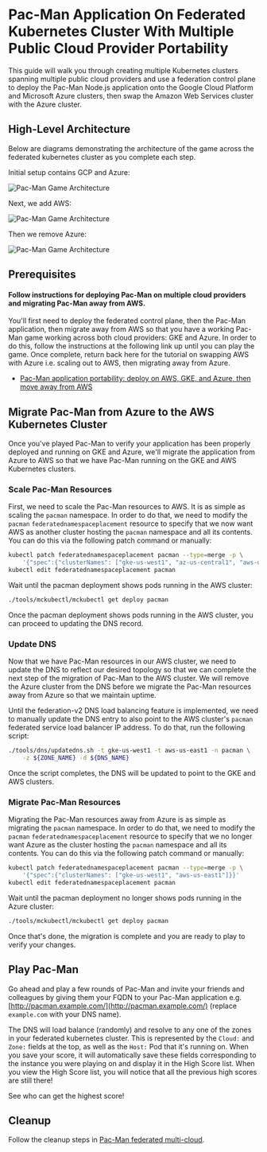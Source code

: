 # Pac-Man Application On Federated Kubernetes Cluster With Multiple Public Cloud Provider Portability

This guide will walk you through creating multiple Kubernetes clusters spanning
multiple public cloud providers and use a federation control plane to deploy
the Pac-Man Node.js application onto the Google Cloud Platform and Microsoft
Azure clusters, then swap the Amazon Web Services cluster with the Azure
cluster.

## High-Level Architecture

Below are diagrams demonstrating the architecture of the game across the
federated kubernetes cluster as you complete each step.

Initial setup contains GCP and Azure:

![Pac-Man Game
Architecture](images/Kubernetes-Federation-Game-AWS-GKE-AZ-Portability.png)

Next, we add AWS:

![Pac-Man Game
Architecture](images/Kubernetes-Federation-Game-AWS-GKE-AZ.png)

Then we remove Azure:

![Pac-Man Game
Architecture](images/Kubernetes-Federation-Game-GKE-AZ-AWS-Portability.png)

## Prerequisites

#### Follow instructions for deploying Pac-Man on multiple cloud providers and migrating Pac-Man away from AWS.

You'll first need to deploy the federated control plane, then the Pac-Man
application, then migrate away from AWS so that you have a working Pac-Man game
working across both cloud providers: GKE and Azure. In order to do this, follow the
instructions at the following link up until you can play the game. Once
complete, return back here for the tutorial on swapping AWS with Azure i.e. scaling out to AWS, then
migrating away from Azure.

- [Pac-Man application portability: deploy on AWS, GKE, and Azure, then move
  away from AWS](pacman-nodejs-app-federated-aws-gke-az-portability.md)

## Migrate Pac-Man from Azure to the AWS Kubernetes Cluster

Once you've played Pac-Man to verify your application has been properly
deployed and running on GKE and Azure, we'll migrate the application from Azure to AWS so
that we have Pac-Man running on the GKE and AWS Kubernetes clusters.

### Scale Pac-Man Resources

First, we need to scale the Pac-Man resources to AWS. It is as simple as
scaling the `pacman` namespace. In order to do that, we need to modify the
`pacman` `federatednamespaceplacement` resource to specify that we now want AWS
as another cluster hosting the `pacman` namespace and all its contents. You can
do this via the following patch command or manually:

```bash
kubectl patch federatednamespaceplacement pacman --type=merge -p \
    '{"spec":{"clusterNames": ["gke-us-west1", "az-us-central1", "aws-us-east1"]}}'
kubectl edit federatednamespaceplacement pacman
```

Wait until the pacman deployment shows pods running in the AWS cluster:

```bash
./tools/mckubectl/mckubectl get deploy pacman
```

Once the pacman deployment shows pods running in the AWS cluster, you can
proceed to updating the DNS record.

### Update DNS

Now that we have Pac-Man resources in our AWS cluster, we need to update the
DNS to reflect our desired topology so that we can complete the next step of
the migration of Pac-Man to the AWS cluster. We will remove the Azure cluster
from the DNS before we migrate the Pac-Man resources away from Azure so that we
maintain uptime.

Until the federation-v2 DNS load balancing feature is implemented, we need to
manually update the DNS entry to also point to the AWS cluster's `pacman`
federated service load balancer IP address. To do that, run the following
script:

```bash
./tools/dns/updatedns.sh -t gke-us-west1 -t aws-us-east1 -n pacman \
    -z ${ZONE_NAME} -d ${DNS_NAME}
```

Once the script completes, the DNS will be updated to point to the GKE and AWS
clusters.

### Migrate Pac-Man Resources

Migrating the Pac-Man resources away from Azure is as simple as migrating the
`pacman` namespace. In order to do that, we need to modify the `pacman`
`federatednamespaceplacement` resource to specify that we no longer want Azure as
the cluster hosting the `pacman` namespace and all its contents. You can do
this via the following patch command or manually:

```bash
kubectl patch federatednamespaceplacement pacman --type=merge -p \
    '{"spec":{"clusterNames": ["gke-us-west1", "aws-us-east1"]}}'
kubectl edit federatednamespaceplacement pacman
```

Wait until the pacman deployment no longer shows pods running in the Azure
cluster:

```bash
./tools/mckubectl/mckubectl get deploy pacman
```

Once that's done, the migration is complete and you are ready to play to verify
your changes.

## Play Pac-Man

Go ahead and play a few rounds of Pac-Man and invite your friends and
colleagues by giving them your FQDN to your Pac-Man application e.g.
[http://pacman.example.com/](http://pacman.example.com/) (replace
`example.com` with your DNS name).

The DNS will load balance (randomly) and resolve to any one of the zones in
your federated kubernetes cluster. This is represented by the `Cloud:` and
`Zone:` fields at the top, as well as the `Host:` Pod that it's running on.
When you save your score, it will automatically save these fields corresponding
to the instance you were playing on and display it in the High Score list. When
you view the High Score list, you will notice that all the previous high scores
are still there!

See who can get the highest score!

## Cleanup

Follow the cleanup steps in [Pac-Man federated
multi-cloud](pacman-nodejs-app-federated-multicloud.md#cleanup).

